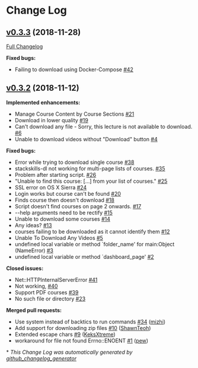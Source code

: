 # Change Log

## [v0.3.3](https://github.com/yoonwaiyan/stackskills-dl/tree/v0.3.3) (2018-11-28)
[Full Changelog](https://github.com/yoonwaiyan/stackskills-dl/compare/v0.3.2...v0.3.3)

**Fixed bugs:**

- Failing to download using Docker-Compose [\#42](https://github.com/yoonwaiyan/stackskills-dl/issues/42)

## [v0.3.2](https://github.com/yoonwaiyan/stackskills-dl/tree/v0.3.2) (2018-11-12)
**Implemented enhancements:**

- Manage Course Content by Course Sections [\#21](https://github.com/yoonwaiyan/stackskills-dl/issues/21)
- Download in lower quality [\#19](https://github.com/yoonwaiyan/stackskills-dl/issues/19)
- Can't download any file - Sorry, this lecture is not available to download. [\#6](https://github.com/yoonwaiyan/stackskills-dl/issues/6)
- Unable to download videos without "Download" button [\#4](https://github.com/yoonwaiyan/stackskills-dl/issues/4)

**Fixed bugs:**

- Error while trying to download single course [\#38](https://github.com/yoonwaiyan/stackskills-dl/issues/38)
- stackskills-dl not working for multi-page lists of courses. [\#35](https://github.com/yoonwaiyan/stackskills-dl/issues/35)
- Problem after starting script. [\#26](https://github.com/yoonwaiyan/stackskills-dl/issues/26)
- "Unable to find this course: \[...\] from your list of courses." [\#25](https://github.com/yoonwaiyan/stackskills-dl/issues/25)
- SSL error on OS X Sierra [\#24](https://github.com/yoonwaiyan/stackskills-dl/issues/24)
- Login works but course can't be found [\#20](https://github.com/yoonwaiyan/stackskills-dl/issues/20)
- Finds course then doesn't download [\#18](https://github.com/yoonwaiyan/stackskills-dl/issues/18)
- Script doesn't find courses on page 2 onwards. [\#17](https://github.com/yoonwaiyan/stackskills-dl/issues/17)
- --help arguments need to be rectify [\#15](https://github.com/yoonwaiyan/stackskills-dl/issues/15)
- Unable to download some courses [\#14](https://github.com/yoonwaiyan/stackskills-dl/issues/14)
- Any ideas? [\#13](https://github.com/yoonwaiyan/stackskills-dl/issues/13)
- courses failing to be downloaded as it cannot identify them [\#12](https://github.com/yoonwaiyan/stackskills-dl/issues/12)
- Unable To Download Any Videos [\#5](https://github.com/yoonwaiyan/stackskills-dl/issues/5)
- undefined local variable or method `folder\_name' for main:Object \(NameError\) [\#3](https://github.com/yoonwaiyan/stackskills-dl/issues/3)
- undefined local variable or method `dashboard\_page' [\#2](https://github.com/yoonwaiyan/stackskills-dl/issues/2)

**Closed issues:**

- Net::HTTPInternalServerError [\#41](https://github.com/yoonwaiyan/stackskills-dl/issues/41)
- Not working, [\#40](https://github.com/yoonwaiyan/stackskills-dl/issues/40)
- Support PDF courses [\#39](https://github.com/yoonwaiyan/stackskills-dl/issues/39)
- No such file or directory [\#23](https://github.com/yoonwaiyan/stackskills-dl/issues/23)

**Merged pull requests:**

- Use system instead of backtics to run commands [\#34](https://github.com/yoonwaiyan/stackskills-dl/pull/34) ([mizhi](https://github.com/mizhi))
- Add support for downloading zip files [\#10](https://github.com/yoonwaiyan/stackskills-dl/pull/10) ([ShawnTeoh](https://github.com/ShawnTeoh))
- Extended escape chars [\#9](https://github.com/yoonwaiyan/stackskills-dl/pull/9) ([KeksXtreme](https://github.com/KeksXtreme))
- workaround for file not found Errno::ENOENT [\#1](https://github.com/yoonwaiyan/stackskills-dl/pull/1) ([pew](https://github.com/pew))



\* *This Change Log was automatically generated by [github_changelog_generator](https://github.com/skywinder/Github-Changelog-Generator)*